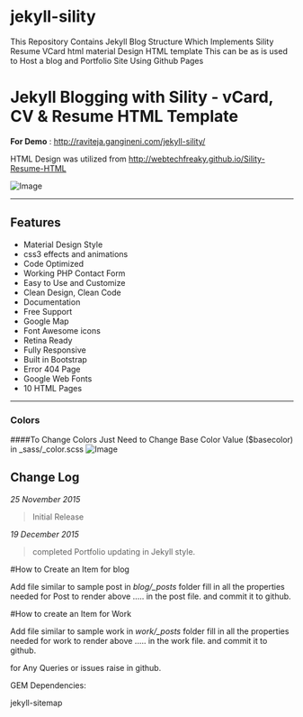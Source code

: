 # jekyll-sility
This Repository Contains Jekyll Blog Structure Which Implements Sility Resume VCard html material Design HTML template
This can be as is used to Host a blog and Portfolio Site Using Github Pages


# Jekyll Blogging with Sility - vCard, CV & Resume HTML Template
**For Demo** : http://raviteja.gangineni.com/jekyll-sility/

HTML Design was utilized from http://webtechfreaky.github.io/Sility-Resume-HTML

![Image](https://raw.githubusercontent.com/webtechfreaky/Sility-Resume-HTML/master/preview.jpg)

***

## Features
- Material Design Style
- css3 effects and animations
- Code Optimized
- Working PHP Contact Form
- Easy to Use and Customize
- Clean Design, Clean Code
- Documentation
- Free Support
- Google Map
- Font Awesome icons
- Retina Ready
- Fully Responsive
- Built in Bootstrap
- Error 404 Page
- Google Web Fonts
- 10 HTML Pages

---
### Colors
####To Change Colors Just Need to Change Base Color Value ($basecolor) in _sass/_color.scss
![Image](https://raw.githubusercontent.com/webtechfreaky/Sility-Resume-HTML/master/color.jpg)
  

## Change Log
*25 November 2015*

> Initial Release

*19 December 2015*
> completed Portfolio updating in Jekyll style. 

#How to Create an Item for blog

Add file similar to sample post in *blog/_posts* folder fill in all the properties needed for Post to render above  ..... in the post file. and commit it to github.

#How to create an Item for Work 

Add file similar to sample work in *work/_posts* folder fill in all the properties needed for work to render above  ..... in the work file. and commit it to github.

for Any Queries or issues raise in github. 

GEM Dependencies:

jekyll-sitemap 

